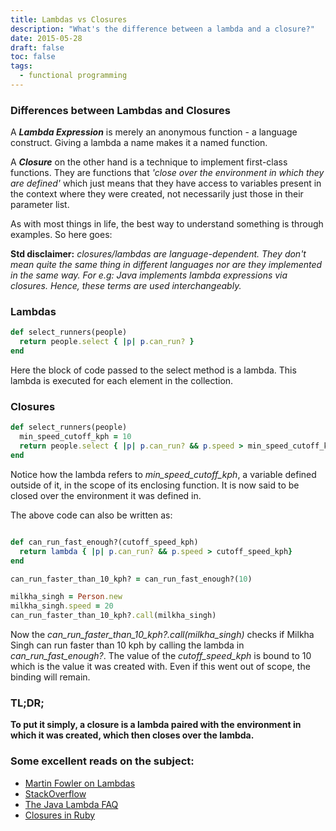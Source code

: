 ```yaml
---
title: Lambdas vs Closures
description: "What's the difference between a lambda and a closure?"
date: 2015-05-28
draft: false
toc: false
tags:
  - functional programming
---
```


### Differences between Lambdas and Closures
A ***Lambda Expression*** is merely an anonymous function - a language construct. Giving a lambda a name makes it a named function.

A ***Closure*** on the other hand is a technique to implement first-class functions. They are functions that *'close over the environment in which they are defined'* which just means that they have access to variables present in the context where they were created, not necessarily just those in their parameter list.

As with most things in life, the best way to understand something is through examples. So here goes:

**Std disclaimer:** _closures/lambdas are language-dependent. They don't mean quite the same thing in different languages nor are they implemented in the same way. For e.g: Java implements lambda expressions via closures. Hence, these terms are used interchangeably._

### Lambdas
~~~ ruby
def select_runners(people)
  return people.select { |p| p.can_run? }
end
~~~

Here the block of code passed to the select method is a lambda. This lambda is executed for each element in the collection.

### Closures
~~~ ruby
def select_runners(people)
  min_speed_cutoff_kph = 10
  return people.select { |p| p.can_run? && p.speed > min_speed_cutoff_kph }
end
~~~

Notice how the lambda refers to *min\_speed\_cutoff\_kph*, a variable defined outside of it, in the scope of its enclosing function. It is now said to be closed over the environment it was defined in.

The above code can also be written as:

~~~ ruby

def can_run_fast_enough?(cutoff_speed_kph)
  return lambda { |p| p.can_run? && p.speed > cutoff_speed_kph}
end

can_run_faster_than_10_kph? = can_run_fast_enough?(10)

milkha_singh = Person.new
milkha_singh.speed = 20
can_run_faster_than_10_kph?.call(milkha_singh)

~~~

Now the *can\_run\_faster\_than\_10\_kph?.call(milkha_singh)* checks if Milkha Singh can run faster than 10 kph by calling the lambda in *can\_run\_fast\_enough?*. The value of the *cutoff\_speed\_kph* is bound to 10 which is the value it was created with. Even if this went out of scope, the binding will remain.

### TL;DR;
**To put it simply, a closure is a lambda paired with the environment in which it was created, which then closes over the lambda.**

### Some excellent reads on the subject:
- [Martin Fowler on Lambdas](http://martinfowler.com/bliki/Lambda.html)
- [StackOverflow](http://stackoverflow.com/questions/220658/what-is-the-difference-between-a-closure-and-a-lambda)
- [The Java Lambda FAQ](http://www.lambdafaq.org/)
- [Closures in Ruby](https://innig.net/software/ruby/closures-in-ruby)
